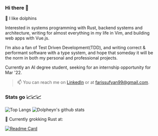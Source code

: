 ### Hi there 👋

🐬 I like dolphins

Interested in systems programming with Rust, backend systems and architecture, writing for almost everything in my life in Vim, and building web apps with Vue.js.

I’m also a fan of Test Driven Development(TDD), and writing correct & performant software with a type system, and hope that someday it will be the norm in both my personal and professional projects.

Currently an AI degree student, seeking for an internship opportunity for Mar '22.

> 📫 You can reach me on [LinkedIn](https://www.linkedin.com/in/farissufyansuhaimi/) or at farissufyan99@gmail.com.

### Stats go 📈📈📈

![Top Langs](https://github-readme-stats.vercel.app/api/top-langs/?username=dolpheyn&theme=gruvbox&layout=compact&langs_count=8&exclude_repo=lnn)
![Dolpheyn's github stats](https://github-readme-stats.vercel.app/api?username=dolpheyn&count_private=true&show_icons=true&&theme=gruvbox&include_all_commits=true&custom_title=Dolpheyn%27s%20Github%20Stats)

🦀 Currently grokking Rust at:

[![Readme Card](https://github-readme-stats.vercel.app/api/pin/?username=dolpheyn&repo=rust-playground&&show_owner=true&theme=gruvbox)](https://github.com/dolpheyn/rust-playground)
